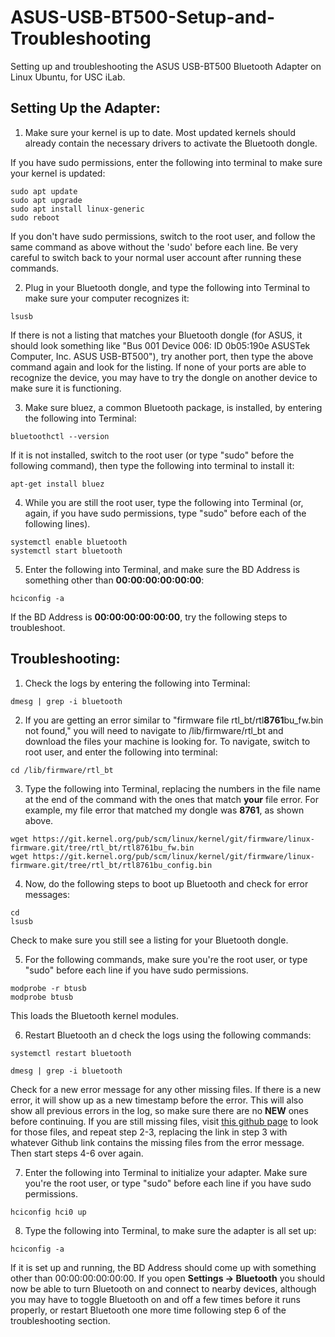 # ASUS-USB-BT500-Setup-and-Troubleshooting
Setting up and troubleshooting the ASUS USB-BT500 Bluetooth Adapter on Linux Ubuntu, for USC iLab.

## Setting Up the Adapter:

1. Make sure your kernel is up to date. Most updated kernels should already contain the necessary drivers to activate the Bluetooth dongle.

  If you have sudo permissions, enter the following into terminal to make sure your kernel is updated:

```
sudo apt update
sudo apt upgrade
sudo apt install linux-generic
sudo reboot
```
  If you don't have sudo permissions, switch to the root user, and follow the same command as above without the 'sudo' before each line. Be very careful to switch back to your normal user account after running these commands. 

2. Plug in your Bluetooth dongle, and type the following into Terminal to make sure your computer recognizes it:
```
lsusb
```
If there is not a listing that matches your Bluetooth dongle (for ASUS, it should look something like "Bus 001 Device 006: ID 0b05:190e ASUSTek Computer, Inc. ASUS USB-BT500"), try another port, then type the above command again and look for the listing. If none of your ports are able to recognize the device, you may have to try the dongle on another device to make sure it is functioning.

3. Make sure bluez, a common Bluetooth package, is installed, by entering the following into Terminal:
```
bluetoothctl --version
```
If it is not installed, switch to the root user (or type "sudo" before the following command), then type the following into terminal to install it:
```
apt-get install bluez
```

4. While you are still the root user, type the following into Terminal (or, again, if you have sudo permissions, type "sudo" before each of the following lines).
```
systemctl enable bluetooth
systemctl start bluetooth
```

5. Enter the following into Terminal, and make sure the BD Address is something other than **00:00:00:00:00:00**:
```
hciconfig -a
```
If the BD Address is **00:00:00:00:00:00**, try the following steps to troubleshoot.

## Troubleshooting:
1. Check the logs by entering the following into Terminal:
```
dmesg | grep -i bluetooth
```
2. If you are getting an error similar to "firmware file rtl_bt/rtl**8761**bu_fw.bin not found," you will need to navigate to /lib/firmware/rtl_bt and download the files your machine is looking for. To navigate, switch to root user, and enter the following into terminal:
```
cd /lib/firmware/rtl_bt
```
3. Type the following into Terminal, replacing the numbers in the file name at the end of the command with the ones that match **your** file error. For example, my file error that matched my dongle was **8761**, as shown above.
```
wget https://git.kernel.org/pub/scm/linux/kernel/git/firmware/linux-firmware.git/tree/rtl_bt/rtl8761bu_fw.bin
wget https://git.kernel.org/pub/scm/linux/kernel/git/firmware/linux-firmware.git/tree/rtl_bt/rtl8761bu_config.bin
```

4. Now, do the following steps to boot up Bluetooth and check for error messages:
```
cd
lsusb
```
Check to make sure you still see a listing for your Bluetooth dongle. 

5. For the following commands, make sure you're the root user, or type "sudo" before each line if you have sudo permissions.
```
modprobe -r btusb
modprobe btusb
```
This loads the Bluetooth kernel modules.

6. Restart Bluetooth an d check the logs using the following commands:
```
systemctl restart bluetooth
```
```
dmesg | grep -i bluetooth
```
Check for a new error message for any other missing files. If there is a new error, it will show up as a new timestamp before the error. This will also show all previous errors in the log, so make sure there are no **NEW** ones before continuing. If you are still missing files, visit [this github page](https://git.kernel.org/pub/scm/linux/kernel/git/firmware/linux-firmware.git/tree/rtl_bt) to look for those files, and repeat step 2-3, replacing the link in step 3 with whatever Github link contains the missing files from the error message. Then start steps 4-6 over again.

7. Enter the following into Terminal to initialize your adapter. Make sure you're the root user, or type "sudo" before each line if you have sudo permissions.
```
hciconfig hci0 up
```
8. Type the following into Terminal, to make sure the adapter is all set up:
```
hciconfig -a
```
If it is set up and running, the BD Address should come up with something other than 00:00:00:00:00:00. If you open **Settings -> Bluetooth** you should now be able to turn Bluetooth on and connect to nearby devices, although you may have to toggle Bluetooth on and off a few times before it runs properly, or restart Bluetooth one more time following step 6 of the troubleshooting section.


